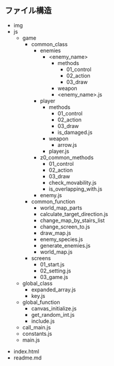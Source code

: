## ファイル構造

- img        <!-- 画像一覧 -->
- js         <!-- js ファイル -->
    - game            <!-- ゲーム内容に関わる処理 -->
        - common_class    <!-- ゲーム内容における処理全般で使えるクラス -->
            - enemies           <!-- 敵キャラ -->
                - <enemy_name> <!-- 例) slime, grim_reaper -->
                    - methods         <!-- その敵キャラ内で使われているメソッド -->
                        - 01_control <!-- <enemy_name> クラスの control メソッド内で使われているメソッド -->
                        - 02_action  <!-- <enemy_name> クラスの action メソッド内で使われているメソッド -->
                        - 03_draw    <!-- <enemy_name> クラスの draw メソッド内で使われているメソッド -->
                    - weapon          <!-- その敵キャラが使う武器 -->
                    * <enemy_name>.js <!-- 敵キャラクラス -->
            - player            <!-- プレイヤーキャラ -->
                - methods   <!-- プレイヤーキャラ内で使われているメソッド -->
                    - 01_control    <!-- プレイヤークラスの control メソッド内で使われているメソッド -->
                    - 02_action     <!-- プレイヤークラスの action メソッド内で使われているメソッド -->
                    - 03_draw       <!-- プレイヤークラスの draw メソッド内で使われているメソッド -->
                    * is_damaged.js <!-- プレイヤーキャラがダメージを受ける処理 -->
                - weapon    <!-- プレイヤーキャラが使う武器 -->
                    * arrow.js <!-- プレイヤーの武器である弓矢クラス -->
                * player.js <!-- プレイヤークラス -->
            - z0_common_methods <!-- 敵キャラ、プレイヤーキャラ共通で使うメソッド -->
                - 01_control             <!-- control メソッド内で使われるメソッド -->
                - 02_action              <!-- action メソッド内で使われるメソッド -->
                - 03_draw                <!-- draw メソッド内で使われるメソッド -->
                * check_movability.js    <!-- 現在地から進もうとしている方向に進めるかどうか確かめる -->
                * is_overlapping_with.js <!-- 重なっているかどうかを確かめる -->
            * enemy.js          <!-- 敵キャラ大元クラス --> <!-- TODO: それぞれメソッド毎に分けて、それを import するようにする。これは削除する。 -->
        - common_function <!-- ゲーム内容における処理全般で使える関数 -->
            - world_map_parts                           <!-- マップのパーツ(16 × 16 サイズ = 1画面分) -->
            * calculate_target_direction.js             <!-- 目標の方向を算出する -->
            * change_map_by_stairs_list                 <!-- 階段によるマップ移動を定義した関数 -->
            * change_screen_to.js                       <!-- メインループを止めて、次の画面に遷移する関数 -->
            * draw_map.js                               <!-- マップのパーツのデータに従って、キャンパスに描画する関数 -->
            * enemy_species.js                          <!-- 敵の種類一覧 -->
            * generate_enemies.js                       <!-- 敵キャラを実際に生成する -->
            * world_map.js                              <!-- マップのパーツを組み合わせて、世界全体(ワールドマップ)を定義 -->
        - screens         <!-- ゲーム画面 -->
            * 01_start.js   <!-- スタート画面 -->
            * 02_setting.js <!-- 設定画面 -->
            * 03_game.js    <!-- プレイ画面 -->
    - global_class    <!-- プログラム全体で用いるクラス -->
        * expanded_array.js <!-- 組み込みの Array クラスを機能拡張したもの -->
        * key.js            <!-- 入力情報をつかさどる Key クラス -->
    - global_function <!-- プログラム全体で用いる関数 -->
        * canvas_initialize.js <!-- canvas をまっさらに初期化する関数 -->
        * get_random_int.js    <!-- min 以上 max 以下のランダムな整数を返す -->
        * include.js           <!-- クラスにメソッドを mixin するためのメソッド -->
    * call_main.js    <!-- main 関数を呼ぶための関数 (html と main 関数の仲介役) -->
    * constants.js    <!-- プログラム全体で用いる定数はここに一覧で記載する -->
    * main.js         <!-- 一番最初に呼ばれる関数 -->
* index.html <!-- 初期ページ -->
* readme.md  <!-- このファイル -->
